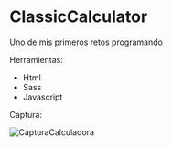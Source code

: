<h1> ClassicCalculator </h1> 

<p>Uno de mis primeros retos programando</p>

<p>Herramientas: </p>

- Html
- Sass
- Javascript

<p>Captura: </p>

<img src="https://github.com/EAristiguieta/ClassicCalculator/assets/147413490/a0a5a5c7-ccc5-4b6e-aed9-6292ea7db55b" alt="CapturaCalculadora" >




